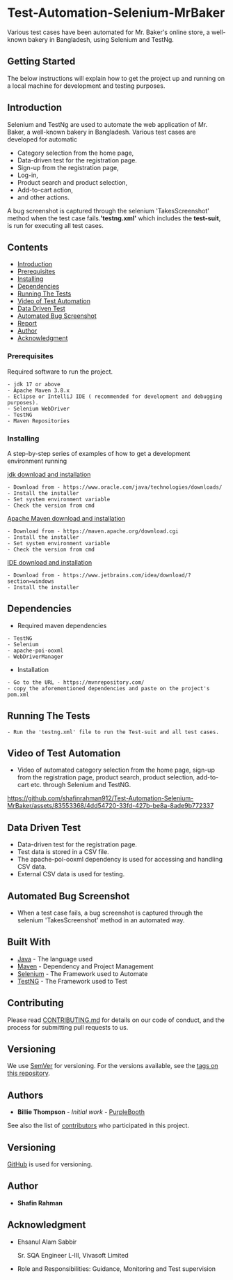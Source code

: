 # Test-Automation-Selenium-MrBaker
Various test cases have been automated for Mr. Baker's online store, a well-known bakery in Bangladesh, using Selenium and TestNg. 

## Getting Started
The below instructions will explain how to get the project up and running on a local machine for development and testing purposes.
## Introduction
Selenium and TestNg are used to automate the web application of Mr. Baker, a well-known bakery in Bangladesh. Various test cases are developed for automatic
 - Category selection from the home page, 
 - Data-driven test for the registration page.
 - Sign-up from the registration page, 
 - Log-in,
 - Product search and product selection, 
 - Add-to-cart action,
 - and other actions. 
 
 A bug screenshot is captured through the selenium 'TakesScreenshot' method when the test case fails.**'testng.xml'** which includes the **test-suit**, is run for executing all test cases.

## Contents

- [Introduction](#Introduction)
- [Prerequisites](#Prerequisites)
- [Installing](#Installing)
- [Dependencies](#Dependencies)
- [Running The Tests](#Running-The-Tests)
- [Video of Test Automation](#Video-of-Test-Automation)
- [Data Driven Test](#Data-driven-Test)
- [Automated Bug Screenshot](#Automated-Bug-Screenshot)
- [Report](#report)
- [Author](#test-metrics)
- [Acknowledgment](#Acknowledgment)

### Prerequisites

Required software to run the project.

```
- jdk 17 or above
- Apache Maven 3.8.x
- Eclipse or IntelliJ IDE ( recommended for development and debugging purposes).
- Selenium WebDriver
- TestNG
- Maven Repositories
```

### Installing

A step-by-step series of examples of how to get a development environment running

[jdk download and installation](https://www.oracle.com/java/technologies/downloads/)

```
- Download from - https://www.oracle.com/java/technologies/downloads/
- Install the installer
- Set system environment variable
- Check the version from cmd
```

[Apache Maven download and installation](https://maven.apache.org/download.cgi)

```
- Download from - https://maven.apache.org/download.cgi
- Install the installer
- Set system environment variable
- Check the version from cmd
```
[IDE download and installation](https://maven.apache.org/download.cgi)

```
- Download from - https://www.jetbrains.com/idea/download/?section=windows
- Install the installer
```
## Dependencies
- Required maven dependencies
```
- TestNG
- Selenium
- apache-poi-ooxml
- WebDriverManager
```
- Installation
```
- Go to the URL - https://mvnrepository.com/
- copy the aforementioned dependencies and paste on the project's pom.xml
```

## Running The Tests
```
- Run the 'testng.xml' file to run the Test-suit and all test cases. 
```
## Video of Test Automation
- Video of automated category selection from the home page, sign-up from the registration page, product search, product selection, add-to-cart etc. through Selenium and TestNG.

https://github.com/shafinrahman912/Test-Automation-Selenium-MrBaker/assets/83553368/4dd54720-33fd-427b-be8a-8ade9b772337


## Data Driven Test
- Data-driven test for the registration page.
- Test data is stored in a CSV file.
- The apache-poi-ooxml dependency is used for accessing and handling CSV data.
- External CSV data is used for testing.

## Automated Bug Screenshot
- When a test case fails, a bug screenshot is captured through the selenium 'TakesScreenshot' method in an automated way.


## Built With

- [Java](https://www.oracle.com/java/technologies/downloads/) - The language used
- [Maven](https://maven.apache.org/) - Dependency and Project Management
- [Selenium](https://www.selenium.dev/) - The Framework used to Automate
- [TestNG](https://testng.org/) - The Framework used to Test

## Contributing

Please read [CONTRIBUTING.md](https://gist.github.com/PurpleBooth/b24679402957c63ec426) for details on our code of conduct, and the process for submitting pull requests to us.

## Versioning

We use [SemVer](http://semver.org/) for versioning. For the versions available, see the [tags on this repository](https://github.com/your/project/tags).

## Authors

- **Billie Thompson** - _Initial work_ - [PurpleBooth](https://github.com/PurpleBooth)

See also the list of [contributors](https://github.com/your/project/contributors) who participated in this project.


## Versioning

[GitHub](http://github.com/) is used for versioning.

## Author

- **Shafin Rahman**

## Acknowledgment

- Ehsanul Alam Sabbir

  Sr. SQA Engineer L-III, Vivasoft Limited

- Role and Responsibilities: Guidance, Monitoring and Test supervision

